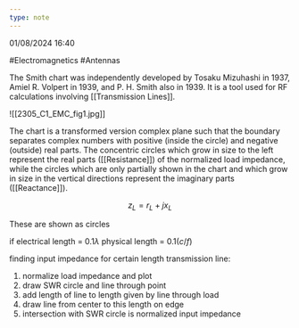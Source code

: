 ```yaml
---
type: note
---
```

01/08/2024 16:40

  #Electromagnetics #Antennas

The Smith chart was independently developed by Tosaku Mizuhashi in 1937, Amiel R. Volpert in 1939, and P. H. Smith also in 1939. It is a tool used for RF calculations involving [[Transmission Lines]].

![[2305_C1_EMC_fig1.jpg]]

The chart is a transformed version complex plane such that the boundary separates complex numbers with positive (inside the circle) and negative (outside) real parts. The concentric circles which grow in size to the left represent the real parts ([[Resistance]]) of the normalized load impedance, while the circles which are only partially shown in the chart and which grow in size in the vertical directions represent the imaginary parts ([[Reactance]]). 

$$
z_L=r_L+jx_L
$$

These are shown as circles 




if electrical length = 0.1$\lambda$ 
physical length = $0.1(c/f)$

finding input impedance for certain length transmission line:
1. normalize load impedance and plot
2. draw SWR circle and line through point
3. add length of line to length given by line through load
4. draw line from center to this length on edge
5. intersection with SWR circle is normalized input impedance

